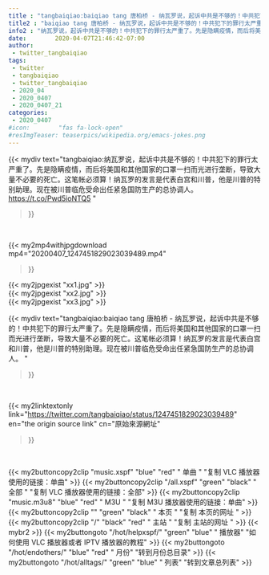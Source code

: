 ```yaml
---
title : "tangbaiqiao:baiqiao tang 唐柏桥 - 纳瓦罗说，起诉中共是不够的！中共犯下的罪行太严重了。先是隐瞒疫情，而后将美国和其他国家的口罩一扫而光进行垄断，导致大量不必要的死亡。这笔帐必须算！纳瓦罗的发言是代表白宫和川普，他是川普的特别助理。现在被川普临危受命出任紧急国防生产的总协调人。 "
title2 : "baiqiao tang 唐柏桥 - 纳瓦罗说，起诉中共是不够的！中共犯下的罪行太严重了。先是隐瞒疫情，而后将美国和其他国家的口罩一扫而光进行垄断，导致大量不必要的死亡。这笔帐必须算！纳瓦罗的发言是代表白宫和川普，他是川普的特别助理。现在被川普临危受命出任紧急国防生产的总协调人。 "
info2 : "纳瓦罗说，起诉中共是不够的！中共犯下的罪行太严重了。先是隐瞒疫情，而后将美国和其他国家的口罩一扫而光进行垄断，导致大量不必要的死亡。这笔帐必须算！纳瓦罗的发言是代表白宫和川普，他是川普的特别助理。现在被川普临危受命出任紧急国防生产的总协调人。 https://t.co/Pwd5ioNTQ5 "
date:        2020-04-07T21:46:42-07:00
author:
 - twitter_tangbaiqiao
tags:
 - twitter
 - tangbaiqiao
 - twitter_tangbaiqiao
 - 2020_04
 - 2020_0407
 - 2020_0407_21
categories:
 - 2020_0407
#icon:        "fas fa-lock-open"
#resImgTeaser: teaserpics/wikipedia.org/emacs-jokes.png
---
```


{{< mydiv text="tangbaiqiao:纳瓦罗说，起诉中共是不够的！中共犯下的罪行太严重了。先是隐瞒疫情，而后将美国和其他国家的口罩一扫而光进行垄断，导致大量不必要的死亡。这笔帐必须算！纳瓦罗的发言是代表白宫和川普，他是川普的特别助理。现在被川普临危受命出任紧急国防生产的总协调人。 https://t.co/Pwd5ioNTQ5 "
>}}
<br>


{{< my2mp4withjpgdownload mp4="20200407_1247451829023039489.mp4"
>}}

{{< my2jpgexist "xx1.jpg" >}}<br>
{{< my2jpgexist "xx2.jpg" >}}<br>
{{< my2jpgexist "xx3.jpg" >}}<br>



{{< mydiv text="tangbaiqiao:baiqiao tang 唐柏桥 - 纳瓦罗说，起诉中共是不够的！中共犯下的罪行太严重了。先是隐瞒疫情，而后将美国和其他国家的口罩一扫而光进行垄断，导致大量不必要的死亡。这笔帐必须算！纳瓦罗的发言是代表白宫和川普，他是川普的特别助理。现在被川普临危受命出任紧急国防生产的总协调人。 "
>}}
<br>

{{< my2linktextonly link="https://twitter.com/tangbaiqiao/status/1247451829023039489"
en="the origin source link" cn="原始來源網址"
>}}


<br>

{{< my2buttoncopy2clip "music.xspf"        "blue"   "red"    " 单曲 "  "复制 VLC 播放器使用的链接：单曲" >}} {{< my2buttoncopy2clip "/all.xspf"         "green"  "black"  " 全部 "  "复制 VLC 播放器使用的链接：全部" >}} {{< my2buttoncopy2clip "music.m3u8"        "blue"   "red"    " M3U  "    "复制 M3U 播放器使用的链接：单曲" >}} {{< my2buttoncopy2clip ""                  "green"  "black"  " 本页 "    "复制 本页的网址 " >}} {{< my2buttoncopy2clip "/"                 "black"  "red"    " 主站 "    "复制 主站的网址 " >}} {{< mybr2 >}} {{< my2buttongoto      "/hot/helpxspf/"    "green"  "blue"   " 播放器" "如何使用 VLC 播放器或者 IPTV 播放器的教程" >}} {{< my2buttongoto      "/hot/endothers/"   "blue"   "red"    " 月份"   "转到月份总目录" >}} {{< my2buttongoto      "/hot/alltags/"     "green"  "blue"   " 列表"   "转到文章总列表" >}} 
